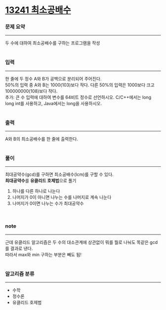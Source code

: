 [13241 최소공배수](https://www.acmicpc.net/problem/13241)  
=====

### 문제 요약

-----
두 수에 대하여 최소공배수를 구하는 프로그램을 작성  
<br>

### 입력

-----
한 줄에 두 정수 A와 B가 공백으로 분리되어 주어진다.  
50%의 입력 중 A와 B는 1000(103)보다 작다. 다른 50%의 입력은 1000보다 크고 100000000(108)보다 작다.  
추가: 큰 수 입력에 대하여 변수를 64비트 정수로 선언하시오. C/C++에서는 long long int를 사용하고, Java에서는 long을 사용하시오.  
<br>

### 출력

-----
A와 B의 최소공배수를 한 줄에 출력한다.  
<br>

### 풀이  
  
-----
최대공약수(gcd)를 구하면 최소공배수(lcm)를 구할 수 있다.  
**최대공약수**를 **유클리드 호제법**으로 풀기  
1. 하나를 다른 하나로 나눈다   
2. 나머지가 0이 아니면 나누는 수를 나머지로 계속 나눈다  
3. 나머지가 0이면 나누는 수가 최대공약수  
<br>

### note  

-----
근데 유클리드 알고리즘은 두 수의 대소관계에 상관없이 뭐를 뭘로 나눠도 똑같은 gcd를 결과로 낸다.  
따라서 max와 min 구하는 부분은 빼도 됨!  
<br>

### 알고리즘 분류

-----
- 수학
- 정수론
- 유클리드 호제법
